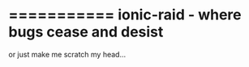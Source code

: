 ===========
ionic-raid - where bugs cease and desist
===========

or just make me scratch my head... 